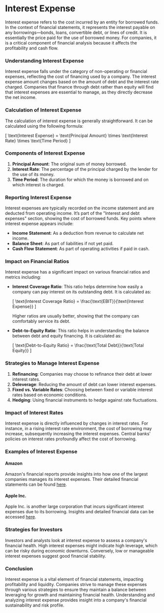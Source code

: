 # Interest Expense

Interest expense refers to the cost incurred by an entity for borrowed funds. In the context of financial statements, it represents the interest payable on any borrowings—bonds, loans, convertible debt, or lines of credit. It is essentially the price paid for the use of borrowed money. For companies, it is a critical component of financial analysis because it affects the profitability and cash flow. 

### Understanding Interest Expense

Interest expense falls under the category of non-operating or financial expenses, reflecting the cost of financing used by a company. The interest expense amount changes based on the amount of debt and the interest rate charged. Companies that finance through debt rather than equity will find that interest expenses are essential to manage, as they directly decrease the net income.

### Calculation of Interest Expense

The calculation of interest expense is generally straightforward. It can be calculated using the following formula:

\[ \text{Interest Expense} = \text{Principal Amount} \times \text{Interest Rate} \times \text{Time Period} \]

### Components of Interest Expense

1. **Principal Amount**: The original sum of money borrowed.
2. **Interest Rate**: The percentage of the principal charged by the lender for the use of its money.
3. **Time Period**: The duration for which the money is borrowed and on which interest is charged.

### Reporting Interest Expense

Interest expenses are typically recorded on the income statement and are deducted from operating income. It’s part of the "Interest and debt expenses" section, showing the cost of borrowed funds. Key points where interest expense appears include:

- **Income Statement**: As a deduction from revenue to calculate net income.
- **Balance Sheet**: As part of liabilities if not yet paid.
- **Cash Flow Statement**: As part of operating activities if paid in cash.

### Impact on Financial Ratios

Interest expense has a significant impact on various financial ratios and metrics including:

- **Interest Coverage Ratio**: This ratio helps determine how easily a company can pay interest on its outstanding debt. It is calculated as:

  \[ \text{Interest Coverage Ratio} = \frac{\text{EBIT}}{\text{Interest Expense}} \]

  Higher ratios are usually better, showing that the company can comfortably service its debt.

- **Debt-to-Equity Ratio**: This ratio helps in understanding the balance between debt and equity financing. It is calculated as:

  \[ \text{Debt-to-Equity Ratio} = \frac{\text{Total Debt}}{\text{Total Equity}} \]

### Strategies to Manage Interest Expense

1. **Refinancing**: Companies may choose to refinance their debt at lower interest rates.
2. **Deleverage**: Reducing the amount of debt can lower interest expenses.
3. **Fixed vs. Variable Rates**: Choosing between fixed or variable interest rates based on economic conditions.
4. **Hedging**: Using financial instruments to hedge against rate fluctuations.

### Impact of Interest Rates

Interest expense is directly influenced by changes in interest rates. For instance, in a rising interest rate environment, the cost of borrowing may increase, subsequently increasing the interest expenses. Central banks' policies on interest rates profoundly affect the cost of borrowing.

### Examples of Interest Expense

#### Amazon

Amazon's financial reports provide insights into how one of the largest companies manages its interest expenses. Their detailed financial statements can be found [here](https://www.amazon.com/gp/help/customer/display.html?nodeId=201909000).

#### Apple Inc.

Apple Inc. is another large corporation that incurs significant interest expenses due to its borrowing. Insights and detailed financial data can be accessed [here](https://investor.apple.com/investor-relations/default.aspx).

### Strategies for Investors

Investors and analysts look at interest expense to assess a company's financial health. High interest expenses might indicate high leverage, which can be risky during economic downturns. Conversely, low or manageable interest expenses suggest good financial stability.

### Conclusion

Interest expense is a vital element of financial statements, impacting profitability and liquidity. Companies strive to manage these expenses through various strategies to ensure they maintain a balance between leveraging for growth and maintaining financial health. Understanding and analyzing interest expense provides insight into a company's financial sustainability and risk profile.